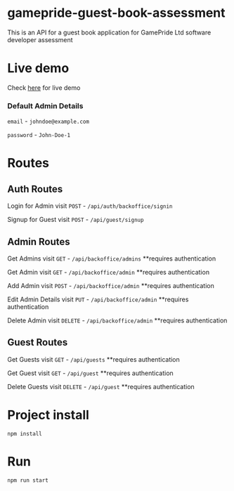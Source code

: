 # gamepride-guest-book-assessment
This is an API for a guest book application for GamePride Ltd software developer assessment

# Live demo
Check [here](https://guestbook.emmynem.com/) for live demo

### Default Admin Details
`email` - `johndoe@example.com`

`password` - `John-Doe-1`

# Routes

## Auth Routes
Login for Admin visit `POST` - ```/api/auth/backoffice/signin```

Signup for Guest visit `POST` -  ```/api/guest/signup```

## Admin Routes
Get Admins visit `GET` -  ```/api/backoffice/admins``` **requires authentication

Get Admin visit `GET` -  ```/api/backoffice/admin``` **requires authentication

Add Admin visit `POST` -  ```/api/backoffice/admin``` **requires authentication

Edit Admin Details visit `PUT` -  ```/api/backoffice/admin``` **requires authentication

Delete Admin visit `DELETE` -  ```/api/backoffice/admin``` **requires authentication

## Guest Routes
Get Guests visit `GET` -  ```/api/guests``` **requires authentication

Get Guest visit `GET` -  ```/api/guest``` **requires authentication

Delete Guests visit `DELETE` -  ```/api/guest``` **requires authentication
 
# Project install
```
npm install
```

# Run
```
npm run start
```

